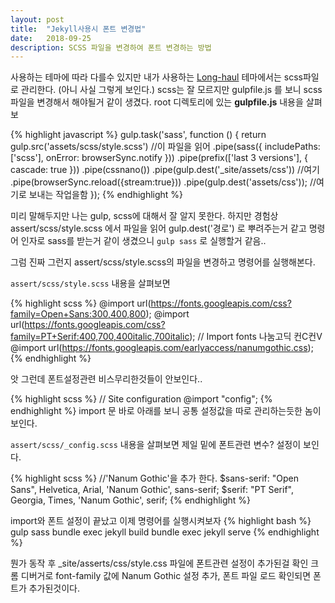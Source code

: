 ```yaml
---
layout: post
title:  "Jekyll사용시 폰트 변경법"
date:   2018-09-25
description: SCSS 파일을 변경하여 폰트 변경하는 방법
---
```

사용하는 테마에 따라 다를수 있지만
내가 사용하는 [Long-haul][Long-haul] 테마에서는 scss파일로 관리한다. (아니 사실 그렇게 보인다.)
scss는 잘 모르지만 gulpfile.js 를 보니 scss파일을 변경해서 해야될거 같이 생겼다.
root 디렉토리에 있는 <b>gulpfile.js</b> 내용을 살펴보

{% highlight javascript %}
gulp.task('sass', function () {
    return gulp.src('assets/scss/style.scss') //이 파일을 읽어
        .pipe(sass({
            includePaths: ['scss'],
            onError: browserSync.notify
        }))
        .pipe(prefix(['last 3 versions'], { cascade: true }))
				.pipe(cssnano())
        .pipe(gulp.dest('_site/assets/css')) //여기
        .pipe(browserSync.reload({stream:true})) 
        .pipe(gulp.dest('assets/css')); //여기로 보내는 작업을함
});
{% endhighlight %}

미리 말해두지만 나는 gulp, scss에 대해서 잘 알지 못한다.
하지만 경험상 assert/scss/style.scss 에서 파일을 읽어 gulp.dest('경로') 로 뿌려주는거 같고
명령어 인자로 sass를 받는거 같이 생겼으니 `gulp sass` 로 실행할거 같음..

그럼 진짜 그런지 assert/scss/style.scss의 파일을 변경하고 명령어를 실행해본다.

`assert/scss/style.scss` 내용을 살펴보면

{% highlight scss %}
@import url(https://fonts.googleapis.com/css?family=Open+Sans:300,400,800);
@import url(https://fonts.googleapis.com/css?family=PT+Serif:400,700,400italic,700italic);
// Import fonts 나눔고딕 컨C컨V
@import url(https://fonts.googleapis.com/earlyaccess/nanumgothic.css);
{% endhighlight %}

앗 그런데 폰트설정관련 비스무리한것들이 안보인다..

{% highlight scss %}
// Site configuration
@import "config"; 
{% endhighlight %}
import 문 바로 아래를 보니 공통 설정값을 따로 관리하는듯한 놈이 보인다.

`assert/scss/_config.scss` 내용을 살펴보면 제일 밑에 폰트관련 변수? 설정이 보인다.

{% highlight scss %}
//'Nanum Gothic'을 추가 한다.
$sans-serif: "Open Sans", Helvetica, Arial, 'Nanum Gothic', sans-serif;
$serif: "PT Serif", Georgia, Times, 'Nanum Gothic', serif;
{% endhighlight %}

import와 폰트 설정이 끝났고 이제 명령어를 실행시켜보자
{% highlight bash %}
gulp sass
bundle exec jekyll build
bundle exec jekyll serve
{% endhighlight %}


뭔가 동작 후 _site/asserts/css/style.css 파일에 폰트관련 설정이 추가된걸 확인
크롬 디버거로 font-family 값에 Nanum Gothic 설정 추가, 폰트 파일 로드 확인되면 폰트가 추가된것이다.


[Long-haul]: https://github.com/brianmaierjr/long-haul
